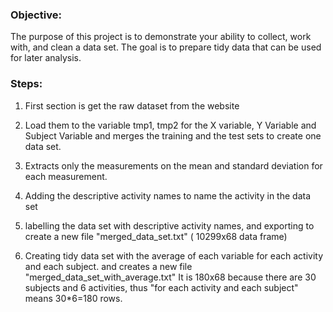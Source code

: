 ### Objective:

The purpose of this project is to demonstrate your ability to collect, work with, and clean a data set. The goal is to prepare tidy data that can be used for later analysis.

### Steps:

1. First section is get the raw dataset from the website 

2. Load them to the variable tmp1, tmp2 for the X variable, Y Variable and Subject Variable and merges the training and the test sets to create one data set.

3. Extracts only the measurements on the mean and standard deviation for each measurement.

4. Adding the descriptive activity names to name the activity in the data set

5. labelling the data set with descriptive activity names, and exporting to create a new file "merged_data_set.txt"  ( 10299x68 data frame)

6. Creating tidy data set with the average of each variable for each activity and each subject. and creates a new file "merged_data_set_with_average.txt"
	It is 180x68 because there are 30 subjects and 6 activities, thus "for each activity and each subject" means 30*6=180 rows. 
